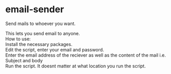 # email-sender
Send mails to whoever you want.

This lets you send email to anyone.</br>
How to use:</br>
Install the necessary packages.</br>
Edit the script, enter your email and password.</br>
Enter the email address of the reciever as well as the content of the mail i.e. Subject and body</br>
Run the script. It doesnt matter at what location you run the script.